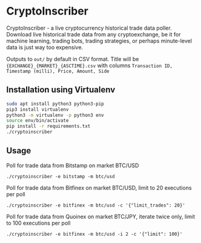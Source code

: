 # CryptoInscriber

CryptoInscriber - a live cryptocurrency historical trade data poller. Download live historical trade data from any cryptoexchange, be it for machine learning, trading bots, trading strategies, or perhaps minute-level data is just way too expensive.

Outputs to `out/` by default in CSV format. Title will be `{EXCHANGE}_{MARKET}_{ASCTIME}.csv` with columns `Transaction ID, Timestamp (milli), Price, Amount, Side`

## Installation using Virtualenv

```sh
sudo apt install python3 python3-pip
pip3 install virtualenv
python3 -m virtualenv -p python3 env
source env/bin/activate
pip install -r requirements.txt
./cryptoinscriber
```

## Usage

Poll for trade data from Bitstamp on market BTC/USD

`./cryptoinscriber -e bitstamp -m btc/usd`

Poll for trade data from Bitfinex on market BTC/USD, limit to 20 executions per poll

`./cryptoinscriber -e bitfinex -m btc/usd -c '{"limit_trades": 20}'`

Poll for trade data from Quoinex on market BTC/JPY, iterate twice only, limit to 100 executions per poll

`./cryptoinscriber -e bitfinex -m btc/usd -i 2 -c '{"limit": 100}'`

